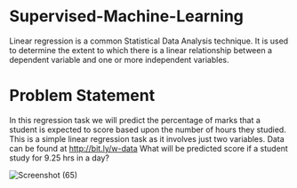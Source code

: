 # Supervised-Machine-Learning
Linear regression is a common Statistical Data Analysis technique. It is used to determine the extent to which there is a linear relationship between a dependent variable and one or more independent variables.

# Problem Statement
In this regression task we will predict the percentage of marks that a student is expected to score based upon the number of hours they studied. This is a simple linear regression task as it involves just two variables. Data can be found at http://bit.ly/w-data What will be predicted score if a student study for 9.25 hrs in a day?

![Screenshot (65)](https://user-images.githubusercontent.com/69366860/90681767-8d72f000-e281-11ea-857f-cb6b6d7a6620.png)
